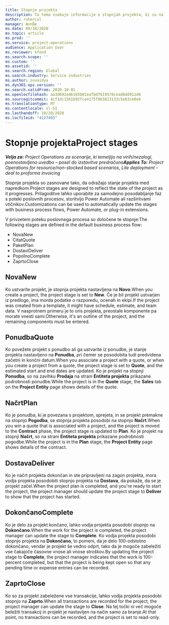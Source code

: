```yaml
---
title: Stopnje projekta
description: Ta tema vsebuje informacije o stopnjah projekta, ki so na voljo v storitvi Microsoft Dynamics Project Operations.
author: ruhercul
manager: AnnBe
ms.date: 09/18/2020
ms.topic: article
ms.prod: ''
ms.service: project-operations
audience: Application User
ms.reviewer: kfend
ms.search.scope: ''
ms.custom: ''
ms.assetid: ''
ms.search.region: Global
ms.search.industry: Service industries
ms.author: suvaidya
ms.dyn365.ops.version: ''
ms.search.validFrom: 2020-10-01
ms.openlocfilehash: aa3d692a46165b01eafbd7619578cead8dd912d6
ms.sourcegitcommit: 4cf1dc1561b92fca4175f0b3813133c5e63ce8e6
ms.translationtype: HT
ms.contentlocale: sl-SI
ms.lasthandoff: 10/28/2020
ms.locfileid: "4127493"
---
```

# <a name="project-stages"></a><span data-ttu-id="3da01-103">Stopnje projekta</span><span class="sxs-lookup"><span data-stu-id="3da01-103">Project stages</span></span>

<span data-ttu-id="3da01-104">_**Velja za:** Project Operations za scenarije, ki temeljijo na virih/nezalogi, poenostavljeno uvedbo – posel do izstavitve predračuna_</span><span class="sxs-lookup"><span data-stu-id="3da01-104">_**Applies To:** Project Operations for resource/non-stocked based scenarios, Lite deployment - deal to proforma invoicing_</span></span>

<span data-ttu-id="3da01-105">Stopnje projekta so zasnovane tako, da odražajo stanje projekta med napredkom.</span><span class="sxs-lookup"><span data-stu-id="3da01-105">Project stages are designed to reflect the state of the project as it progresses.</span></span> <span data-ttu-id="3da01-106">Prilagoditve lahko uporabite za samodejno posodabljanje faz s poteki poslovnih procesov, storitvijo Power Automate ali razširitvami vtičnikov.</span><span class="sxs-lookup"><span data-stu-id="3da01-106">Customizations can be used to automatically update the stages with business process flows, Power Automate, or plug-in extensions.</span></span>

<span data-ttu-id="3da01-107">V privzetem poteku poslovnega procesa so določene te stopnje:</span><span class="sxs-lookup"><span data-stu-id="3da01-107">The following stages are defined in the default business process flow:</span></span>

- <span data-ttu-id="3da01-108">Nova</span><span class="sxs-lookup"><span data-stu-id="3da01-108">New</span></span>
- <span data-ttu-id="3da01-109">Citat</span><span class="sxs-lookup"><span data-stu-id="3da01-109">Quote</span></span>
- <span data-ttu-id="3da01-110">Paket</span><span class="sxs-lookup"><span data-stu-id="3da01-110">Plan</span></span>
- <span data-ttu-id="3da01-111">Dostavi</span><span class="sxs-lookup"><span data-stu-id="3da01-111">Deliver</span></span>
- <span data-ttu-id="3da01-112">Popolno</span><span class="sxs-lookup"><span data-stu-id="3da01-112">Complete</span></span>
- <span data-ttu-id="3da01-113">Zaprto</span><span class="sxs-lookup"><span data-stu-id="3da01-113">Close</span></span> 

## <a name="new"></a><span data-ttu-id="3da01-114">Nova</span><span class="sxs-lookup"><span data-stu-id="3da01-114">New</span></span>

<span data-ttu-id="3da01-115">Ko ustvarite projekt, je stopnja projekta nastavljena na **Novo**.</span><span class="sxs-lookup"><span data-stu-id="3da01-115">When you create a project, the project stage is set to **New**.</span></span> <span data-ttu-id="3da01-116">Če je bil projekt ustvarjen iz predloge, ima morda podatke o razporedu, ocenah in ekipi.</span><span class="sxs-lookup"><span data-stu-id="3da01-116">If the project was created from a template, it might have schedule, estimate, and team data.</span></span> <span data-ttu-id="3da01-117">V nasprotnem primeru je to oris projekta, preostale komponente pa morate vnesti sami.</span><span class="sxs-lookup"><span data-stu-id="3da01-117">Otherwise, it's an outline of the project, and the remaining components must be entered.</span></span>

## <a name="quote"></a><span data-ttu-id="3da01-118">Ponudba</span><span class="sxs-lookup"><span data-stu-id="3da01-118">Quote</span></span>

<span data-ttu-id="3da01-119">Ko povežete projekt s ponudbo ali ga ustvarite iz ponudbe, je stanje projekta nastavljeno na **Ponudba**, pri čemer se posodobita tudi predvidena začetni in končni datum.</span><span class="sxs-lookup"><span data-stu-id="3da01-119">When you associate a project with a quote, or when you create a project from a quote, the project stage is set to **Quote**, and the estimated start and end dates are updated.</span></span> <span data-ttu-id="3da01-120">Ko je projekt na stopnji **Ponudba**, so na zavihku **Prodaja** na strani **Entiteta projekta** prikazane podrobnosti ponudbe.</span><span class="sxs-lookup"><span data-stu-id="3da01-120">While the project is in the **Quote** stage, the **Sales** tab on the **Project Entity** page shows details of the quote.</span></span>

## <a name="plan"></a><span data-ttu-id="3da01-121">Načrt</span><span class="sxs-lookup"><span data-stu-id="3da01-121">Plan</span></span>

<span data-ttu-id="3da01-122">Ko je ponudba, ki je povezana s projektom, sprejeta, in se projekt premakne na stopnjo **Pogodba**, se stopnja projekta posodobi na stopnjo **Načrt**.</span><span class="sxs-lookup"><span data-stu-id="3da01-122">When you win a quote that is associated with a project, and the project is moved to the **Contract** phase, the project stage is updated to **Plan**.</span></span> <span data-ttu-id="3da01-123">Ko je projekt na stopnji **Načrt**, so na strani **Entiteta projekta** prikazane podrobnosti pogodbe.</span><span class="sxs-lookup"><span data-stu-id="3da01-123">While the project is in the **Plan** stage, the **Project Entity** page shows details of the contract.</span></span>

## <a name="deliver"></a><span data-ttu-id="3da01-124">Dostava</span><span class="sxs-lookup"><span data-stu-id="3da01-124">Deliver</span></span>

<span data-ttu-id="3da01-125">Ko je načrt projekta dokončan in ste pripravljeni na zagon projekta, mora vodja projekta posodobiti stopnjo projekta na **Dostava**, da pokaže, da se je projekt začel.</span><span class="sxs-lookup"><span data-stu-id="3da01-125">When the project plan is completed, and you're ready to start the project, the project manager should update the project stage to **Deliver** to show that the project has started.</span></span>

## <a name="complete"></a><span data-ttu-id="3da01-126">Dokončano</span><span class="sxs-lookup"><span data-stu-id="3da01-126">Complete</span></span> 

<span data-ttu-id="3da01-127">Ko je delo za projekt končano, lahko vodja projekta posodobi stopnjo na **Dokončano**.</span><span class="sxs-lookup"><span data-stu-id="3da01-127">When the work for the project is completed, the project manager can update the stage to **Complete**.</span></span> <span data-ttu-id="3da01-128">Ko vodja projekta posodobi stopnjo projekta na **Dokončano**, to pomeni, da je delo 100-odstotno dokončano, vendar je projekt še vedno odprt, tako da je mogoče zabeležiti vse čakajoče časovne vnose ali vnose stroškov.</span><span class="sxs-lookup"><span data-stu-id="3da01-128">By updating the project stage to **Complete**, the project manager indicates that the work is 100-percent completed, but that the project is being kept open so that any pending time or expense entries can be recorded.</span></span>

## <a name="close"></a><span data-ttu-id="3da01-129">Zaprto</span><span class="sxs-lookup"><span data-stu-id="3da01-129">Close</span></span>

<span data-ttu-id="3da01-130">Ko so za projekt zabeležene vse transakcije, lahko vodja projekta posodobi stopnjo na **Zaprto**.</span><span class="sxs-lookup"><span data-stu-id="3da01-130">When all transactions are recorded for the project, the project manager can update the stage to **Close**.</span></span> <span data-ttu-id="3da01-131">Na tej točki ni več mogoče beležiti transakcij in projekt je nastavljen na način samo za branje.</span><span class="sxs-lookup"><span data-stu-id="3da01-131">At that point, no transactions can be recorded, and the project is set to read-only.</span></span>

